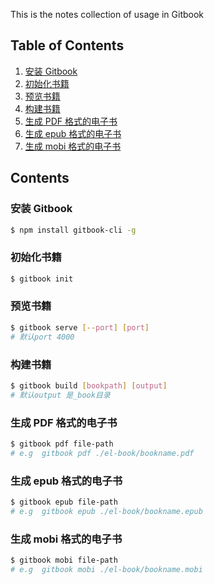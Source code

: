This is the notes collection of usage in Gitbook

## Table of Contents

1. [安装 Gitbook](#install)
2. [初始化书籍](#init)
3. [预览书籍](#serve)
4. [构建书籍](#build)
5. [生成 PDF 格式的电子书](#pdf)
6. [生成 epub 格式的电子书](#epub)
7. [生成 mobi 格式的电子书](#mobi)

## Contents

<a name="install">

### 安装 Gitbook

```bash
$ npm install gitbook-cli -g
```

<a name="init">

### 初始化书籍

```bash
$ gitbook init
```

<a name="serve">

### 预览书籍

```bash
$ gitbook serve [--port] [port]
# 默认port 4000
```

<a name="build">

### 构建书籍

```bash
$ gitbook build [bookpath] [output]
# 默认output 是_book目录
```

<a name="pdf">

### 生成 PDF 格式的电子书

```bash
$ gitbook pdf file-path
# e.g  gitbook pdf ./el-book/bookname.pdf
```

<a name="epub">

### 生成 epub 格式的电子书

```bash
$ gitbook epub file-path
# e.g  gitbook epub ./el-book/bookname.epub
```

<a name="mobi">

### 生成 mobi 格式的电子书

```bash
$ gitbook mobi file-path
# e.g  gitbook mobi ./el-book/bookname.mobi
```
